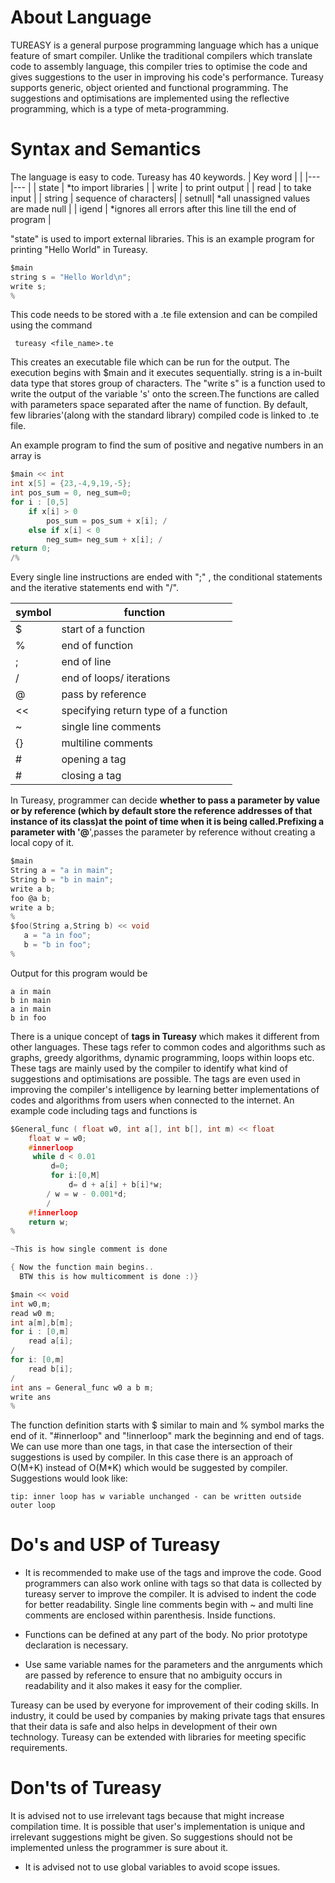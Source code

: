 # About Language
TUREASY is a general purpose programming language which has a unique feature of smart compiler. Unlike the traditional compilers which translate code to assembly language, this compiler tries to optimise the code and gives suggestions to the user in improving his code's performance. Tureasy supports generic, object oriented and functional programming. The suggestions and optimisations are implemented using the reflective programming, which is a type of meta-programming. 

# Syntax and Semantics
The language is easy to code. Tureasy has 40 keywords. 
| Key word  |       			    |
|---		|---			        |
| state  	| *to import libraries    |
| write  	| to print output 	    |
| read  	| to take input		    |
| string 	| sequence of characters|
|  setnull| *all unassigned values are made null     |
|  igend 	| *ignores all errors after this line till the end of program 	|

"state" is used to import external libraries.
This is an example program for printing "Hello World" in Tureasy.
  ```c
  $main 
string s = "Hello World\n";
write s;
%
```
This code needs to be stored with a .te file extension and can be compiled using the command

<code> tureasy <file_name>.te </code>

This creates an executable file which can be run for the output.
The execution begins with $main and it executes sequentially. string is a in-built data type that stores group of characters. The "write s" is a function used to write the output of the variable 's' onto the screen.The functions are called with parameters space separated after the name of function. By default, few libraries'(along with the standard library) compiled code is linked to .te file.


An example program to find the sum of positive and negative numbers in an array is 
```c
$main << int
int x[5] = {23,-4,9,19,-5};
int pos_sum = 0, neg_sum=0;
for i : [0,5] 
	if x[i] > 0 
		pos_sum = pos_sum + x[i]; /
	else if x[i] < 0 
		neg_sum= neg_sum + x[i]; /
return 0;		
/%
```

Every single line instructions are ended with ";" , the conditional statements and the iterative statements end with "/".


| symbol  	|   function		        	|
|---		|---			                |
|  $	    | start of a function       	|
|   %	    | end of function	            |
|  ; 	    | end of line               	|
|  / 	    | end of loops/ iterations  	|
|  @ 	    | pass by reference 	        |
|  << 	    | specifying return type of a function |
|  ~        | single line comments          |
|   {}      |  multiline comments           |
|  #        | opening a tag                 |
|   #       | closing a tag                 |

In Tureasy, programmer can decide **whether to pass a parameter by value or by reference **(which by default store the reference addresses of that instance of its class)at the point of time when it is being called.Prefixing  a parameter with '**@**',passes the parameter by reference without creating a local copy of it.
```c
$main
String a = "a in main";
String b = "b in main";
write a b;
foo @a b;
write a b;
%
$foo(String a,String b) << void
   a = "a in foo";
   b = "b in foo";
%
```
Output for this program would be

```
a in main
b in main
a in main
b in foo
```
There is a unique concept of **tags in Tureasy** which makes it different from other languages. These tags refer to common codes and algorithms such as graphs, greedy algorithms, dynamic programming, loops within loops etc. These tags are mainly used by the compiler to identify what kind of suggestions and optimisations are possible. The tags are even used in improving the compiler's intelligence by learning better implementations of codes and algorithms from users when connected to the internet.
An example code including tags and functions is
```c
$General_func ( float w0, int a[], int b[], int m) << float
	float w = w0; 
	#innerloop
	 while d < 0.01
		 d=0;
		 for i:[0,M]
			 d= d + a[i] + b[i]*w;
		/ w = w - 0.001*d;
		/ 
	#!innerloop
	return w;
%

~This is how single comment is done

{ Now the function main begins..
  BTW this is how multicomment is done :)}

$main << void
int w0,m;
read w0 m;
int a[m],b[m];
for i : [0,m]
	read a[i];
/
for i: [0,m]
	read b[i];
/
int ans = General_func w0 a b m; 
write ans
%
```

The function definition starts with $ similar to main and % symbol marks the end of it. "#innerloop" and "!innerloop" mark the beginning and end of tags. We can use more than one tags, in that case the intersection of their suggestions is used by compiler. In this case there is an approach of O(M+K) instead of O(M*K) which would be suggested by compiler.
Suggestions would look like:
```	
tip: inner loop has w variable unchanged - can be written outside outer loop
```
# Do's and USP of Tureasy

 - It is recommended to make use of the tags and improve the code. Good programmers can also work online with tags so that data is collected by tureasy server to improve the compiler. It is advised to indent the code for better readability. Single line comments begin with ~ and multi line comments are enclosed within parenthesis.  Inside functions.

 - Functions can be defined at any part of the body. No prior prototype declaration is necessary.
 - Use same variable names for the parameters and the anrguments which are passed by reference to ensure that no ambiguity occurs in readability and it also makes it easy for the complier.

Tureasy can be used by everyone for improvement of their coding skills. In industry, it could be used by companies by making private tags that ensures that their data is safe and also helps in development of their own technology. Tureasy can be extended with libraries for meeting specific requirements.

# Don'ts of Tureasy
It is advised not to use irrelevant tags because that might increase compilation time. It is possible that user's implementation is unique and irrelevant suggestions might be given. So suggestions should not be implemented unless the programmer is sure about it. 

 - It is advised not to use global variables to avoid scope issues.

